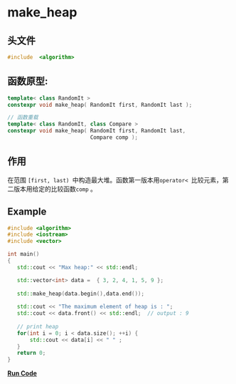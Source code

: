 # make_heap

## 头文件
```cpp
#include  <algorithm>
```


## 函数原型:

```cpp
template< class RandomIt >
constexpr void make_heap( RandomIt first, RandomIt last );

// 函数重载
template< class RandomIt, class Compare >
constexpr void make_heap( RandomIt first, RandomIt last,
                          Compare comp );
```

## 作用
在范围 `[first, last) `中构造最大堆。函数第一版本用`operator< `比较元素，第二版本用给定的比较函数`comp` 。


## Example
  
 ```cpp
#include <algorithm>
#include <iostream>
#include <vector>

int main()
{
    std::cout << "Max heap:" << std::endl;
 
    std::vector<int> data =  { 3, 2, 4, 1, 5, 9 };
    
    std::make_heap(data.begin(),data.end());
    
    std::cout << "The maximum element of heap is : "; 
    std::cout << data.front() << std::endl;  // output : 9
    
    // print heap
    for(int i = 0; i < data.size(); ++i) {
        std::cout << data[i] << " " ;
    }
    return 0;
}
 ```

 **[Run Code](https://rextester.com/JPL35699)**
